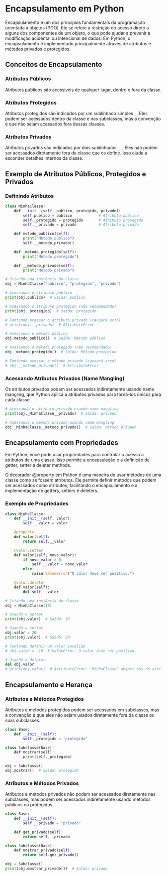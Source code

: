 # Encapsulamento em Python

Encapsulamento é um dos princípios fundamentais da programação orientada a objetos (POO). Ele se refere à restrição do acesso direto a alguns dos componentes de um objeto, o que pode ajudar a prevenir a modificação acidental ou intencional de dados. Em Python, o encapsulamento é implementado principalmente através de atributos e métodos privados e protegidos.

## Conceitos de Encapsulamento

### Atributos Públicos

Atributos públicos são acessíveis de qualquer lugar, dentro e fora da classe.

### Atributos Protegidos

Atributos protegidos são indicados por um sublinhado simples `_`. Eles podem ser acessados dentro da classe e nas subclasses, mas a convenção é que não sejam acessados fora dessas classes.

### Atributos Privados

Atributos privados são indicados por dois sublinhados `__`. Eles não podem ser acessados diretamente fora da classe que os define. Isso ajuda a esconder detalhes internos da classe.

## Exemplo de Atributos Públicos, Protegidos e Privados

### Definindo Atributos

```python
class MinhaClasse:
    def __init__(self, publico, protegido, privado):
        self.publico = publico            # Atributo público
        self._protegido = protegido       # Atributo protegido
        self.__privado = privado          # Atributo privado

    def metodo_publico(self):
        print("Método público")
        self.__metodo_privado()

    def _metodo_protegido(self):
        print("Método protegido")

    def __metodo_privado(self):
        print("Método privado")

# Criando uma instância da classe
obj = MinhaClasse("publico", "protegido", "privado")

# Acessando o atributo público
print(obj.publico)  # Saída: publico

# Acessando o atributo protegido (não recomendado)
print(obj._protegido)  # Saída: protegido

# Tentando acessar o atributo privado (causará erro)
# print(obj.__privado)  # AttributeError

# Acessando o método público
obj.metodo_publico()  # Saída: Método público

# Acessando o método protegido (não recomendado)
obj._metodo_protegido()  # Saída: Método protegido

# Tentando acessar o método privado (causará erro)
# obj.__metodo_privado()  # AttributeError
```

### Acessando Atributos Privados (Name Mangling)

Os atributos privados podem ser acessados indiretamente usando name mangling, que Python aplica a atributos privados para torná-los únicos para cada classe.

```python
# Acessando o atributo privado usando name mangling
print(obj._MinhaClasse__privado)  # Saída: privado

# Acessando o método privado usando name mangling
obj._MinhaClasse__metodo_privado()  # Saída: Método privado
```

## Encapsulamento com Propriedades

Em Python, você pode usar propriedades para controlar o acesso a atributos de uma classe. Isso permite a encapsulação e a definição de getter, setter e deleter methods.

O decorador @property em Python é uma maneira de usar métodos de uma classe como se fossem atributos. Ele permite definir métodos que podem ser acessados como atributos, facilitando o encapsulamento e a implementação de getters, setters e deleters.

### Exemplo de Propriedades

```python
class MinhaClasse:
    def __init__(self, valor):
        self.__valor = valor

    @property
    def valor(self):
        return self.__valor

    @valor.setter
    def valor(self, novo_valor):
        if novo_valor > 0:
            self.__valor = novo_valor
        else:
            raise ValueError("O valor deve ser positivo.")

    @valor.deleter
    def valor(self):
        del self.__valor

# Criando uma instância da classe
obj = MinhaClasse(10)

# Usando o getter
print(obj.valor)  # Saída: 10

# Usando o setter
obj.valor = 20
print(obj.valor)  # Saída: 20

# Tentando definir um valor inválido
# obj.valor = -10  # ValueError: O valor deve ser positivo.

# Usando o deleter
del obj.valor
# print(obj.valor)  # AttributeError: 'MinhaClasse' object has no attribute '_MinhaClasse__valor'
```

## Encapsulamento e Herança

### Atributos e Métodos Protegidos

Atributos e métodos protegidos podem ser acessados em subclasses, mas a convenção é que eles não sejam usados diretamente fora da classe ou suas subclasses.

```python
class Base:
    def __init__(self):
        self._protegido = "protegido"

class Subclasse(Base):
    def mostrar(self):
        print(self._protegido)

obj = Subclasse()
obj.mostrar()  # Saída: protegido
```

### Atributos e Métodos Privados

Atributos e métodos privados não podem ser acessados diretamente nas subclasses, mas podem ser acessados indiretamente usando métodos públicos ou protegidos.

```python
class Base:
    def __init__(self):
        self.__privado = "privado"

    def get_privado(self):
        return self.__privado

class Subclasse(Base):
    def mostrar_privado(self):
        return self.get_privado()

obj = Subclasse()
print(obj.mostrar_privado())  # Saída: privado
```